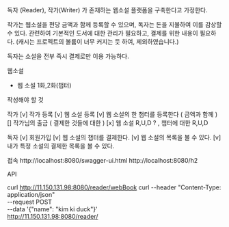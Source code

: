 독자 (Reader), 작가(Writer) 가 존재하는 웹소설 플랫폼을 구축한다고 가정한다.

작가는 웹소설을 편당 금액과 함께 등록할 수 있으며,
독자는 돈을 지불하여 이를 감상할 수 있다.
관련하여 기본적인 도서에 대한 관리가 필요하고, 결제를 위한 내용이 필요하다.
(캐시는 프로젝트의 볼륨이 너무 커지는 듯 하여, 제외하였습니다.)

독자는 소설을 전부 즉시 결제로만 이용 가능하다.


웹소설
- 웹 소설 1화,2화(챕터)


작성해야 할 것

작가
    [v] 작가 등록
    [v] 웹 소설 등록
    [v] 웹 소설의 한 챕터를 등록한다 ( 금액과 함께 )
    [] 작가님의 출금 ( 결제한 것들에 대한 )
    [x] 웹 소설 R,U,D ? , 챕터에 대한 R,U,D

독자
    [v] 회원가입
    [v] 웹 소설의 챕터를 결제한다.
    [v] 웹 소설의 목록을 볼 수 있다.
    [v] 내가 특정 소설의 결제한 목록을 볼 수 있다.

접속
    http://localhost:8080/swagger-ui.html
    http://localhost:8080/h2

API 

curl http://11.150.131.98:8080/reader/webBook
curl --header "Content-Type: application/json" \
    --request POST \
    --data '{"name": "kim ki duck"}' \
    http://11.150.131.98:8080/reader/
